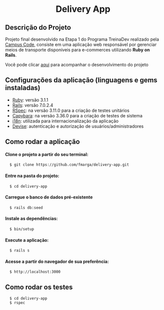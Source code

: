 <h1 align="center">Delivery App</h1>

## Descrição do Projeto

Projeto final desenvolvido na Etapa 1 do Programa TreinaDev realizado pela [Campus Code](https://www.campuscode.com.br/), consiste em uma aplicação web responsável por gerenciar meios de transporte disponíveis para e-commerces utilizando <strong>Ruby on Rails</strong>.

Você pode clicar [aqui](https://github.com/users/fmarga/projects/1) para acompanhar o desenvolvimento do projeto

## Configurações da aplicação (linguagens e gems instaladas)

- [Ruby](https://www.ruby-lang.org/pt/): versão 3.1.1
- [Rails](https://rubyonrails.org/): versão 7.0.2.4
- [RSpec](https://github.com/rspec/rspec-rails): na versão 3.11.0 para a criação de testes unitários
- [Capybara](https://github.com/teamcapybara/capybara): na versão 3.36.0 para a criação de testes de sistema
- [i18n](https://guides.rubyonrails.org/i18n.html): utilizada para internacionalização da aplicação
- [Devise](https://github.com/heartcombo/devise): autenticação e autorização de usuários/administradores

## Como rodar a aplicação

#### Clone o projeto a partir do seu terminal:

```
  $ git clone https://github.com/fmarga/delivery-app.git
```

#### Entre na pasta do projeto:

```
  $ cd delivery-app
```

#### Carregue o banco de dados pré-existente

```
  $ rails db:seed
```

#### Instale as dependências:

```
  $ bin/setup
```

#### Execute a aplicação:

```
  $ rails s
```

#### Acesse a partir do navegador de sua preferência:

```
  $ http://localhost:3000
```

## Como rodar os testes

```
  $ cd delivery-app
  $ rspec
```

<!--

# README

This README would normally document whatever steps are necessary to get the
application up and running.

Things you may want to cover:

- Ruby version

- System dependencies

- Configuration

- Database creation

- Database initialization

- How to run the test suite

- Services (job queues, cache servers, search engines, etc.)

- Deployment instructions

- ...
  -->

```

```
